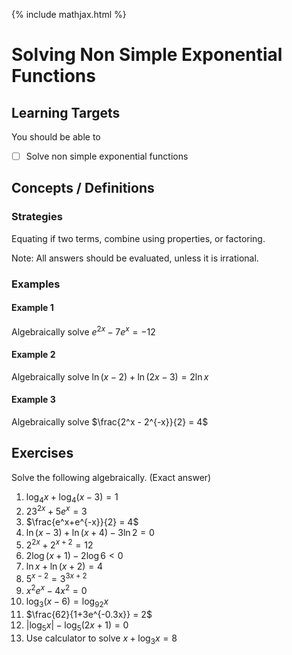 {% include mathjax.html %}

# Solving Non Simple Exponential Functions

## Learning Targets

You should be able to
- [ ] Solve non simple exponential functions

## Concepts / Definitions

### Strategies

Equating if two terms, combine using properties, or factoring.

Note: All answers should be evaluated, unless it is irrational.

### Examples

#### Example 1
Algebraically solve $e^{2x} - 7e^x = -12$

#### Example 2
Algebraically solve $\ln(x-2) + \ln(2x-3) = 2\ln x$

#### Example 3
Algebraically solve $\frac{2^x - 2^{-x}}{2} = 4$

## Exercises
Solve the following algebraically. (Exact answer)
  1. $\log_4x + \log_4(x-3) = 1$
  2. $23^{2x} + 5e^x = 3$
  3. $\frac{e^x+e^{-x}}{2} = 4$
  4. $\ln(x-3) + \ln(x+4) - 3\ln2 = 0$
  5. $2^{2x} + 2^{x+2} = 12$
  6. $2\log(x+1) - 2\log6 < 0$
  7. $\ln x + \ln (x+2) = 4$
  8. $5^{x-2}=3^{3x+2}$
  9. $x^2e^x-4x^2=0$
  10. $\log_3(x-6) = \log_92x$
  11. $\frac{62}{1+3e^{-0.3x}} = 2$
  12. $\lvert\log_5x\rvert - \log_5 (2x+1) = 0$
  13. Use calculator to solve $x + \log_3 x = 8$
